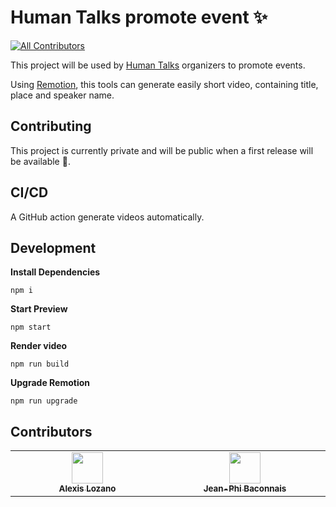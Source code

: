 # Human Talks promote event ✨


<!-- ALL-CONTRIBUTORS-BADGE:START - Do not remove or modify this section -->
[![All Contributors](https://img.shields.io/badge/all_contributors-2-orange.svg?style=flat-square)](#contributors)
<!-- ALL-CONTRIBUTORS-BADGE:END -->


This project will be used by [Human Talks](https://humantalks.com/) organizers to promote events.

Using [Remotion](https://www.remotion.dev/), this tools can generate easily short video, containing title, place and speaker name.

## Contributing

This project is currently private and will be public when a first release will be available 🚀.

## CI/CD

A GitHub action generate videos automatically.


## Development

**Install Dependencies**

```console
npm i
```

**Start Preview**

```console
npm start
```

**Render video**

```console
npm run build
```

**Upgrade Remotion**

```console
npm run upgrade
```

## Contributors

<!-- ALL-CONTRIBUTORS-LIST:START - Do not remove or modify this section -->
<!-- prettier-ignore-start -->
<!-- markdownlint-disable -->
<table>
  <tbody>
    <tr>
      <td align="center" valign="top" width="14.28%"><a href="https://github.com/alexislozano"><img src="https://avatars.githubusercontent.com/u/50751082?v=4" width="50px;" alt=""/><br /><sub><b>Alexis Lozano</b></sub></a></td>
      <td align="center" valign="top" width="14.28%"><a href="https://jeanphi-baconnais.gitlab.io/"><img src="https://avatars.githubusercontent.com/u/32639372?v=4" width="50px;" alt=""/><br /><sub><b>Jean-Phi Baconnais</b></sub></a></td>
    </tr>
  </tbody>
</table>

<!-- markdownlint-restore -->
<!-- prettier-ignore-end -->

<!-- ALL-CONTRIBUTORS-LIST:END -->
